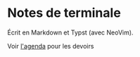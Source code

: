 
# Notes de terminale

Écrit en Markdown et Typst (avec NeoVim).

Voir [l'agenda](/Agenda.md) pour les devoirs
